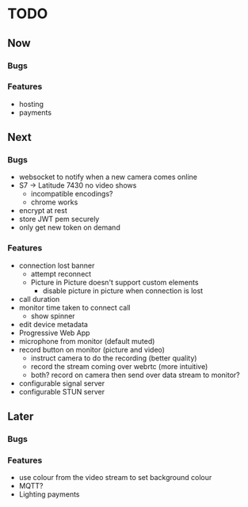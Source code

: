 # TODO
## Now
### Bugs

### Features
- hosting
- payments

## Next
### Bugs
- websocket to notify when a new camera comes online
- S7 -> Latitude 7430 no video shows
    - incompatible encodings?
    - chrome works
- encrypt at rest
- store JWT pem securely
- only get new token on demand

### Features
- connection lost banner
    - attempt reconnect
    - Picture in Picture doesn't support custom elements
        - disable picture in picture when connection is lost
- call duration
- monitor time taken to connect call
    - show spinner
- edit device metadata
- Progressive Web App
- microphone from monitor (default muted)
- record button on monitor (picture and video)
    - instruct camera to do the recording (better quality)
    - record the stream coming over webrtc (more intuitive)
    - both? record on camera then send over data stream to monitor?
- configurable signal server
- configurable STUN server

## Later
### Bugs
### Features
- use colour from the video stream to set background colour
- MQTT?
- Lighting payments
